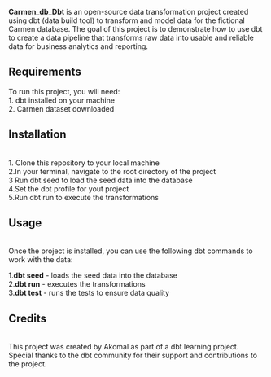 **Carmen_db_Dbt** is an open-source data transformation project created using dbt (data build tool) to transform and model data for the fictional Carmen database. The goal of this project is to demonstrate how to use dbt to create a data pipeline that transforms raw data into usable and reliable data for business analytics and reporting.

<h2>Requirements</h2>
To run this project, you will need:<br/>
1. dbt installed on your machine<br/>
2. Carmen dataset downloaded<br/>
<h2>Installation</h2><br/>
1. Clone this repository to your local machine<br/>
2.In your terminal, navigate to the root directory of the project<br/>
3 Run dbt seed to load the seed data into the database<br/>
4.Set the dbt profile for yout project<br/>
5.Run dbt run to execute the transformations<br/>
<h2>Usage</h2><br/>
Once the project is installed, you can use the following dbt commands to work with the data:<br/>

1.**dbt seed** - loads the seed data into the database<br/>
2.**dbt run** - executes the transformations<br/>
3.**dbt test** - runs the tests to ensure data quality<br/>
<h2>Credits</h2><br/>
This project was created by Akomal as part of a dbt learning project. Special thanks to the dbt community for their support and contributions to the project.
